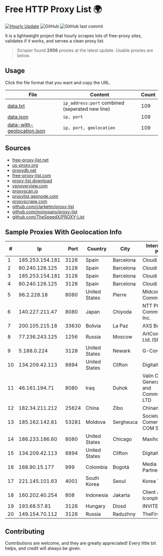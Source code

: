 
# Free HTTP Proxy List 🌍

[![Hourly Update](https://github.com/mertguvencli/http-proxy-list/actions/workflows/main.yml/badge.svg?branch=main)](https://github.com/mertguvencli/http-proxy-list/actions/workflows/main.yml)
![GitHub](https://img.shields.io/github/license/mertguvencli/http-proxy-list)
![GitHub last commit](https://img.shields.io/github/last-commit/mertguvencli/http-proxy-list)

It is a lightweight project that hourly scrapes lots of free-proxy sites, validates if it works, and serves a clean proxy list.


> Scraper found **2956** proxies at the latest update. Usable proxies are below.

## Usage

Click the file format that you want and copy the URL.


|File|Content|Count|
|----|-------|-----|
|[data.txt](https://raw.githubusercontent.com/mertguvencli/http-proxy-list/main/proxy-list/data.txt)|`ip_address:port` combined (seperated new line)|109|
|[data.json](https://raw.githubusercontent.com/mertguvencli/http-proxy-list/main/proxy-list/data.json)|`ip, port`|109|
|[data-with-geolocation.json](https://raw.githubusercontent.com/mertguvencli/http-proxy-list/main/proxy-list/data-with-geolocation.json)|`ip, port, geolocation`|109|

## Sources

* [free-proxy-list.net](https://free-proxy-list.net)
* [us-proxy.org](https://www.us-proxy.org)
* [proxydb.net](http://proxydb.net)
* [free-proxy-list.com](https://free-proxy-list.com/?page=&port=&type%5B%5D=http&type%5B%5D=https&up_time=0&search=Search)
* [proxy-list.download](https://www.proxy-list.download/HTTP)
* [vpnoverview.com](https://vpnoverview.com/privacy/anonymous-browsing/free-proxy-servers)
* [proxyscan.io](https://www.proxyscan.io)
* [proxylist.geonode.com](https://proxylist.geonode.com/api/proxy-list?limit=300&page=1&sort_by=lastChecked&sort_type=desc&protocols=http,https)
* [proxyscrape.com](https://api.proxyscrape.com/v2/?request=displayproxies&protocol=http&timeout=10000&country=all&ssl=all&anonymity=all)
* [github.com/clarketm/proxy-list](https://raw.githubusercontent.com/clarketm/proxy-list/master/proxy-list-raw.txt)
* [github.com/monosans/proxy-list](https://raw.githubusercontent.com/monosans/proxy-list/main/proxies/http.txt)
* [github.com/TheSpeedX/PROXY-List](https://raw.githubusercontent.com/TheSpeedX/PROXY-List/master/http.txt)


## Sample Proxies With Geolocation Info

|#|Ip|Port|Country|City|Internet Service Provider|
|-|--|----|-------|----|-------------------------|
|1|185.253.154.181|3128|Spain|Barcelona|Cloudi Nextgen SL|
|2|80.240.126.125|3128|Spain|Barcelona|Cloudi Nextgen SL|
|3|185.253.154.181|3128|Spain|Barcelona|Cloudi Nextgen SL|
|4|80.240.126.125|3128|Spain|Barcelona|Cloudi Nextgen SL|
|5|96.2.228.18|8080|United States|Pierre|Midcontinent Communications|
|6|140.227.211.47|8080|Japan|Chiyoda|NTT PC Communications, Inc.|
|7|200.105.215.18|33630|Bolivia|La Paz|AXS Bolivia S. A.|
|8|77.236.243.125|1256|Russia|Moscow|ArtCommunications Ltd. ISP. Moscow|
|9|5.188.0.224|3128|United States|Newark|G-Core Labs S.A.|
|10|134.209.42.113|8894|United States|Clifton|DigitalOcean, LLC|
|11|46.161.194.71|8080|Iraq|Duhok|Valin Company for General Trading and Communication LTD|
|12|182.34.211.212|25624|China|Zibo|Chinanet|
|13|185.162.142.81|53281|Moldova|Sergheuca|Societatea Comerciala Click-COM SRL|
|14|186.233.186.60|8080|United States|Chicago|Maxihost LTDA|
|15|134.209.42.113|8894|United States|Clifton|DigitalOcean, LLC|
|16|168.90.15.177|999|Colombia|Bogotá|Media Commerce Partners S.A|
|17|221.145.101.63|4001|South Korea|Seoul|Korea Telecom|
|18|160.202.40.254|808|Indonesia|Jakarta|Client Jakarta 5 8 Iconpln|
|19|193.68.57.81|3128|Hungary|Diosd|INVITEL Zrt.|
|20|149.154.70.112|3128|Russia|Raduzhny|TheFirst|



## Contributing

Contributions are welcome, and they are greatly appreciated! Every
little bit helps, and credit will always be given.

